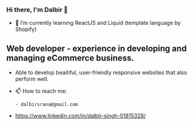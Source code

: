 ### Hi there, I'm Dalbir 👋

- 🌱 I’m currently learning ReactJS and Liquid (template language by Shopify)

## Web developer - experience in developing and managing eCommerce business.

- Able to develop beaitiful, user-friendly responsive websites that also perform well. 

- 📫 How to reach me:

      - dalbirsrana@gmail.com

- https://www.linkedin.com/in/dalbir-singh-01815328/
 

<!--
**dalbirsrana/dalbirsrana** is a ✨ _special_ ✨ repository because its `README.md` (this file) appears on your GitHub profile.

Here are some ideas to get you started:

- 🔭 I’m currently working on ...
- 🌱 I’m currently learning ...
- 👯 I’m looking to collaborate on ...
- 🤔 I’m looking for help with ...
- 💬 Ask me about ...
- 📫 How to reach me: ...
- 😄 Pronouns: ...
- ⚡ Fun fact: ...
-->
